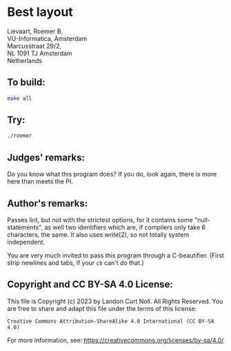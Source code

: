 # Best layout

Lievaart, Roemer B.  
VU-Informatica, Amsterdam  
Marcusstraat 29/2,   
NL 1091 TJ Amsterdam  
Netherlands

## To build:

```sh
make all
```

## Try:

```sh
./roemer
```

## Judges' remarks:

Do you know what this program does?  If you do, look again,
there is more here than meets the PI.

## Author's remarks:

Passes lint, but not with the strictest options, for it
contains some "null-statements", as well two identifiers
which are, if compilers only take 6 characters, the same.  It
also uses write(2), so not totally system independent.

You are very much invited to pass this program through a C-beautifier. (First
strip newlines and tabs, if your `cb` can't do that.)

## Copyright and CC BY-SA 4.0 License:

This file is Copyright (c) 2023 by Landon Curt Noll.  All Rights Reserved.
You are free to share and adapt this file under the terms of this license:

    Creative Commons Attribution-ShareAlike 4.0 International (CC BY-SA 4.0)

For more information, see: https://creativecommons.org/licenses/by-sa/4.0/
